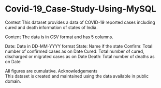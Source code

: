 # Covid-19_Case-Study-Using-MySQL

Context
This dataset provides a data of COVID-19 reported cases including cured and death information of states of India.

Content
The data is in CSV format and has 5 columns.

Date: Date in DD-MM-YYYY format
State: Name if the state
Confirm: Total number of confirmed cases as on Date
Cured: Total number of cured, discharged or migrated cases as on Date
Death: Total number of deaths as on Date

All figures are cumulative.
Acknowledgements  
This dataset is created and maintained using the data available in public domain.
